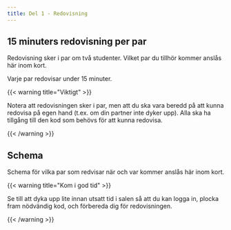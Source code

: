 ```yaml
---
title: Del 1 - Redovisning
---
```


## 15 minuters redovisning per par

Redovisning sker i par om två studenter. Vilket par du tillhör
kommer anslås här inom kort. 

Varje par redovisar under 15 minuter. 

{{< warning title="Viktigt" >}}

Notera att redovisningen sker i par, men att du ska vara beredd på att kunna
redovisa på egen hand (t.ex. om din partner inte dyker upp). Alla ska ha
tillgång till den kod som behövs för att kunna redovisa.

{{< /warning >}}

## Schema 

Schema för vilka par som redvisar när och var kommer anslås här inom kort. 

{{< warning title="Kom i god tid" >}}

Se till att dyka upp lite innan utsatt tid i salen så att du kan logga in, plocka fram
nödvändig kod, och förbereda dig för redovisningen.

{{< /warning >}}
